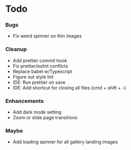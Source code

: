# Todo

### Bugs
* Fix weird spinner on thin images

### Cleanup
* Add prettier commit hook
* Fix prettier/eslint conflicts
* Replace babel w/Typescript
* Figure out style lint
* IDE: Run prettier on save
* IDE: Add shortcut for closing all files (cmd + shift + -)

### Enhancements
* Add dark mode setting
* Zoom or slide page transitions

### Maybe
* Add loading spinner for all gallery landing images
